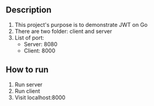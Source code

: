 ## Description
1. This project's purpose is to demonstrate JWT on Go
2. There are two folder: client and server
3. List of port:
    * Server: 8080
    * Client: 8000

## How to run
1. Run server
2. Run client
3. Visit localhost:8000

